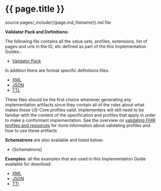 # {{ page.title }}

source pages/\_include/{{page.md_filename}}.md  file

**Validator Pack and Definitions:**

The following file contains all the value sets, profiles, extensions, list of pages and urls in the IG, etc defined as part of the this Implementation Guides.:

- [Validator Pack](validator.pack)

In addition there are format specific definitions files.
- [XML](definitions.xml.zip)
- [JSON](definitions.json.zip)
- [TTL](definitions.ttl.zip)

These files should be the first choice whenever generating any implementation artifacts since they contain all of the rules about what makes these US-Core profiles valid. Implementers will still need to be familiar with the content of the specification and profiles that apply in order to make a conformant implementation.  See the overview on [validating FHIR profiles and resources](http://build.fhir.org/validation.html) for more information about validating profiles and how to use these artifacts

**Schematrons** are also available and listed below:

- [Schematrons]

**Examples:** all the examples that are used in this Implementation Guide available for download:

- [XML](examples.xml.zip)
- [JSON](examples.json.zip)
- [TTl](examples.ttl.zip)
